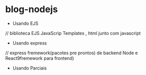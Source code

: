 # blog-nodejs

* Usando EJS 

// biblioteca EJS JavaScrip Templates , html junto com javascript

* Usando express

// express fremework(pacotes pre prontos) de backend Node e React9fremework para frontend)

* Usando Parciais

